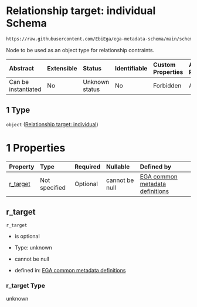 # Relationship target: individual Schema

```txt
https://raw.githubusercontent.com/EbiEga/ega-metadata-schema/main/schemas/EGA.individual.json#/properties/individual_relationships/items/allOf/1/anyOf/1/allOf/1/anyOf/1
```

Node to be used as an object type for relationship contraints.

| Abstract            | Extensible | Status         | Identifiable | Custom Properties | Additional Properties | Access Restrictions | Defined In                                                                           |
| :------------------ | :--------- | :------------- | :----------- | :---------------- | :-------------------- | :------------------ | :----------------------------------------------------------------------------------- |
| Can be instantiated | No         | Unknown status | No           | Forbidden         | Allowed               | none                | [EGA.individual.json\*](../../../schemas/EGA.individual.json "open original schema") |

## 1 Type

`object` ([Relationship target: individual](ega-12-definitions-relationship-target-individual.md))

# 1 Properties

| Property               | Type          | Required | Nullable       | Defined by                                                                                                                                                                                                                                                               |
| :--------------------- | :------------ | :------- | :------------- | :----------------------------------------------------------------------------------------------------------------------------------------------------------------------------------------------------------------------------------------------------------------------- |
| [r\_target](#r_target) | Not specified | Optional | cannot be null | [EGA common metadata definitions](ega-12-definitions-relationship-target-individual-properties-r_target.md "https://raw.githubusercontent.com/EbiEga/ega-metadata-schema/main/schemas/EGA.common-definitions.json#/definitions/r-target-individual/properties/r_target") |

## r\_target



`r_target`

*   is optional

*   Type: unknown

*   cannot be null

*   defined in: [EGA common metadata definitions](ega-12-definitions-relationship-target-individual-properties-r_target.md "https://raw.githubusercontent.com/EbiEga/ega-metadata-schema/main/schemas/EGA.common-definitions.json#/definitions/r-target-individual/properties/r_target")

### r\_target Type

unknown
